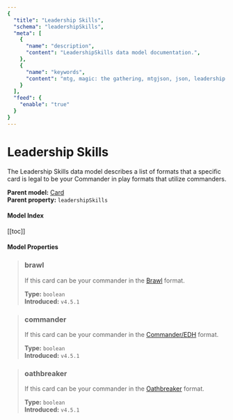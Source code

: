 ```yaml
---
{
  "title": "Leadership Skills",
  "schema": "leadershipSkills",
  "meta": [
    {
      "name": "description",
      "content": "LeadershipSkills data model documentation.",
    },
    {
      "name": "keywords",
      "content": "mtg, magic: the gathering, mtgjson, json, leadership skills, commander",
    }
  ],
  "feed": {
    "enable": "true"
  }
}
---
```


# Leadership Skills

The Leadership Skills data model describes a list of formats that a specific card is legal to be your Commander in play formats that utilize commanders.

**Parent model:** [Card](../card/)  
**Parent property:** `leadershipSkills`

#### Model Index

[[toc]]

#### Model Properties

> ### brawl  
> If this card can be your commander in the [Brawl](https://magic.wizards.com/en/game-info/gameplay/formats/brawl) format.  
>
> **Type:** `boolean`  
> **Introduced:** `v4.5.1`

> ### commander  
> If this card can be your commander in the [Commander/EDH](https://magic.wizards.com/en/content/commander-format) format.  
>
> **Type:** `boolean`  
> **Introduced:** `v4.5.1`

> ### oathbreaker  
> If this card can be your commander in the [Oathbreaker](https://oathbreakermtg.org/) format.  
>
> **Type:** `boolean`  
> **Introduced:** `v4.5.1`
